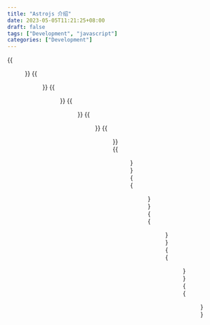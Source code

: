 ```yaml
---
title: "Astrojs 介绍"
date: 2023-05-05T11:21:25+08:00
draft: false
tags: ["Development", "javascript"]
categories: ["Development"]
---
```


{{<figure src="Astro/Astro.001.png" width="800px" alt="astro">}}
{{<figure src="Astro/Astro.002.png" width="800px" alt="astro">}}
{{<figure src="Astro/Astro.003.png" width="800px" alt="astro">}}
{{<figure src="Astro/Astro.004.png" width="800px" alt="astro">}}
{{<figure src="Astro/Astro.005.png" width="800px" alt="astro">}}
{{<figure src="Astro/Astro.006.png" width="800px" alt="astro">}}
{{<figure src="Astro/Astro.007.png" width="800px" alt="astro">}}
{{<figure src="Astro/Astro.008.png" width="800px" alt="astro">}}
{{<figure src="Astro/Astro.009.png" width="800px" alt="astro">}}
{{<figure src="Astro/Astro.010.png" width="800px" alt="astro">}}
{{<figure src="Astro/Astro.011.png" width="800px" alt="astro">}}

